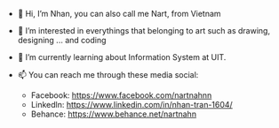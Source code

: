 - 👋 Hi, I’m Nhan, you can also call me Nart, from Vietnam

- 👀 I’m interested in everythings that belonging to art such as drawing, designing ... and coding

- 🌱 I’m currently learning about Information System at UIT.

- 📫 You can reach me through these media social:
  + Facebook: https://www.facebook.com/nartnahnn
  + Linkedln: https://www.linkedin.com/in/nhan-tran-1604/
  + Behance: https://www.behance.net/nartnahn
